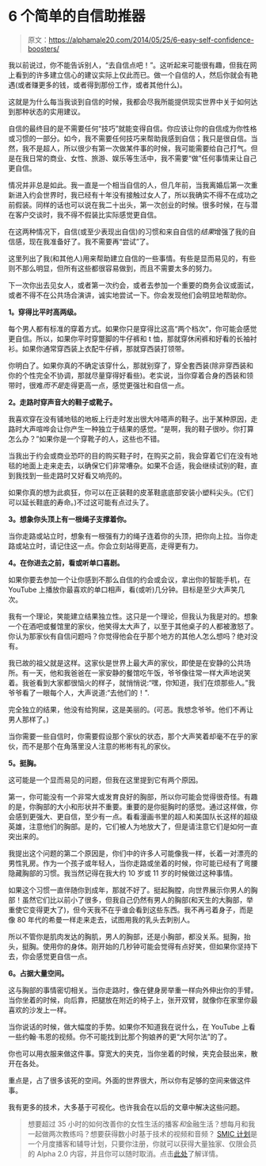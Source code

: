 # 6 个简单的自信助推器

> 原文：<https://alphamale20.com/2014/05/25/6-easy-self-confidence-boosters/>

我以前说过，你不能告诉别人，“去自信点吧！”。这听起来可能很有趣，但我在网上看到的许多建立信心的建议实际上仅此而已。做一个自信的人，然后你就会有艳遇(或者赚更多的钱，或者得到那份工作，或者其他什么)。

这就是为什么每当我谈到自信的时候，我都会尽我所能提供现实世界中关于如何达到那种状态的实用建议。

自信的最终目的是不需要任何“技巧”就能变得自信。你应该让你的自信成为你性格或习惯的一部分。如今，我不需要任何技巧来帮助我感到自信；我只是很自信。当然，我不是超人，所以很少有第一次做某件事的时候，我可能需要给自己打气。但是在我日常的商业、女性、旅游、娱乐等生活中，我不需要“做”任何事情来让自己更自信。

情况并非总是如此。我一直是一个相当自信的人，但几年前，当我离婚后第一次重新进入约会世界时，我已经有十年没有接触过女人了，所以我确实不得不在成功之前假装。同样的话也可以说在我二十出头，第一次创业的时候。很多时候，在与潜在客户交谈时，我不得不假装比实际感觉更自信。

在这两种情况下，自信(或至少表现出自信)的习惯和来自自信的*结果*增强了我的自信感，现在我准备好了。我不需要再“尝试”了。

这里列出了我(和其他人)用来帮助建立自信的一些事情。有些是显而易见的，有些则不那么明显，但所有这些都很容易做到，而且不需要太多的努力。

下一次你出去见女人，或者第一次约会，或者去参加一个重要的商务会议或面试，或者不得不在公共场合演讲，诚实地尝试一下。你会发现他们会明显地帮助你。

**1。穿得比平时高两级。**

每个男人都有标准的穿着方式。如果你只是穿得比这高“两个档次”，你可能会感觉更自信。所以，如果你平时穿蹩脚的牛仔裤和 t 恤，那就穿休闲裤和好看的长袖衬衫。如果你通常穿西装上衣配牛仔裤，那就穿西装打领带。

你明白了。如果你真的不确定该穿什么，那就别穿了，穿全套西装(除非穿西装和你的个性完全不协调，那就尽量穿得好看些)。老实说，当你穿着合身的西装和领带时，很难*而不是*走得更高一点，感觉更强壮和自信一点。

**2。走路时穿声音大的鞋子或靴子。**

我喜欢穿在没有铺地毯的地板上行走时发出很大咔嗒声的鞋子。出于某种原因，走路时大声喧哗会让你产生一种独立于结果的感觉。“是啊，我的鞋子很吵。你打算怎么办？”如果你是一个穿靴子的人，这些也不错。

当我出于约会或商业恐吓的目的购买鞋子时，在购买之前，我会穿着它们在没有地毯的地面上走来走去，以确保它们非常嘈杂。如果不合适，我会继续试别的鞋，直到我找到一些走路时又好看又响亮的。

如果你真的想为此疯狂，你可以在正装鞋的皮革鞋底底部安装小塑料尖头。(它们可以延长鞋底的寿命。)不过这可能有点过头了。

**3。想象你头顶上有一根绳子支撑着你。**

当你走路或站立时，想象有一根强有力的绳子连着你的头顶，把你向上拉。当你走路或站立时，请记住这一点。你会立刻站得更高，走得更有力。

**4。在你进去之前，看或听单口喜剧。**

如果你要去参加一个让你感到不那么自信的约会或会议，拿出你的智能手机，在 YouTube 上播放你最喜欢的单口相声，看(或听)几分钟。目标是至少大声笑几次。

我有一个理论，笑能建立结果独立性。这只是一个理论，但我认为我是对的。想象一个在酒吧或餐馆里的家伙，他笑得太大声了，以至于其他桌子的人都被激怒了。你认为那家伙有自信问题吗？你觉得他会在乎那个地方的其他人怎么想吗？绝对没有。

我已故的祖父就是这样。这家伙是世界上最大声的家伙，即使是在安静的公共场所。有一天，他和我爸爸在一家安静的餐馆吃午饭，爷爷像往常一样大声地说笑着。我爸看到大家都很恼火的样子，就悄悄说:“嘿，你知道，我们在烦那些人。”我爷爷看了一眼每个人，大声说道:“去他们的！".

完全独立的结果，他没有给狗屎，这是美丽的。(可恶。我想念爷爷。他们不再让男人那样了。)

当你需要一些自信时，你需要假设那个家伙的状态，那个大声笑着却毫不在乎的家伙，而不是那个在角落里没人注意的彬彬有礼的家伙。

**5。挺胸。**

这可能是一个显而易见的问题，但我在这里提到它有两个原因。

第一，你可能没有一个非常大或发育良好的胸部，所以你可能会觉得很奇怪。有趣的是，你胸部的大小和形状并不重要。重要的是你挺胸时的感觉。通过这样做，你会感到更强大、更自信，至少有一点。看看漫画书里的超人和美国队长这样的超级英雄，注意他们的胸部。是的，它们被人为地放大了，但是请注意它们是如何一直突出来的。

我提出这个问题的第二个原因是，你们中的许多人可能像我一样，长着一对漂亮的男性乳房。作为一个孩子或年轻人，当你走路或坐着的时候，你可能已经有了弯腰隐藏胸部的习惯。我当然记得在我大约 10 岁或 11 岁的时候做过这种事情。

如果这个习惯一直伴随你到成年，那就不好了。挺起胸膛，向世界展示你男人的胸部！虽然它们比以前小了很多，但我自己仍然有男人的胸部(和天生的大胸部，举重使它变得更大了)，但今天我不在乎谁会看到这些东西。我不再弓着身子，而是像 80 年代的希曼一样走来走去，试图用我的乳头去刺别人。

所以不管你是肌肉发达的胸肌，男人的胸部，还是小胸部，都没关系。挺胸，抬头，挺胸。使用你的身体。刚开始的几秒钟可能会觉得有点好笑，但如果你坚持下去，你会感觉更自信一点。

**6。占据大量空间。**

这与胸部的事情密切相关。当你走路时，像在健身房举重一样向外伸出你的手臂。当你坐着的时候，向后靠，把腿放在附近的椅子上，张开双臂，就像你在家里你最喜欢的沙发上一样。

当你说话的时候，做大幅度的手势。如果你不知道我在说什么，在 YouTube 上看一些约翰·韦恩的视频。你不可能找到比那个狗娘养的更“大阿尔法”的了。

你也可以用衣服来做这件事。穿宽大的夹克，当你坐着的时候，夹克会鼓出来，散开在各处。

重点是，占了很多该死的空间。外面的世界很大，所以你有足够的空间来做这件事。

我有更多的技术，大多基于可视化。也许我会在以后的文章中解决这些问题。

> 想要超过 35 小时的如何改善你的女性生活的播客*和*金融生活？想每月和我一起做两次教练吗？想要获得数小时基于技术的视频和音频？ [SMIC 计划](https://alphamale20.kartra.com/page/vIL17)是一个月度播客和辅导计划，只要你注册，你就可以获得大量独家、仅限会员的 Alpha 2.0 内容，并且你可以随时取消。点击[此处](https://alphamale20.kartra.com/page/vIL17)了解详情。
> 
> 